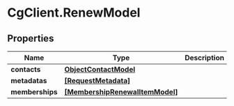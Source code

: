 # CgClient.RenewModel

## Properties

Name | Type | Description | Notes
------------ | ------------- | ------------- | -------------
**contacts** | [**ObjectContactModel**](ObjectContactModel.md) |  | [optional] 
**metadatas** | [**[RequestMetadata]**](RequestMetadata.md) |  | [optional] 
**memberships** | [**[MembershipRenewalItemModel]**](MembershipRenewalItemModel.md) |  | [optional] 



